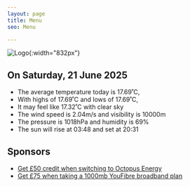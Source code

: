 ```yaml
---
layout: page
title: Menu
seo: Menu

---
```


![Logo](/images/logo.jpg){:width="832px"}

<!-- weather_marker starts -->
## On Saturday, 21 June 2025

- The average temperature today is 17.69˚C,
- With highs of 17.69˚C and lows of 17.69˚C,
- It may feel like 17.32˚C with clear sky
- The wind speed is 2.04m/s and visibility is 10000m
- The pressure is 1018hPa and humidity is 69%
- The sun will rise at 03:48 and set at 20:31

<!-- weather_marker ends -->

## Sponsors

- [Get £50 credit when switching to Octopus Energy](https://bit.ly/3oD1nnS)
- [Get £75 when taking a 1000mb YouFibre broadband plan](https://aklam.io/91zWhU?)

